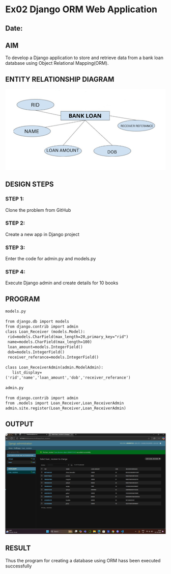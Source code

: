 # Ex02 Django ORM Web Application
## Date: 

## AIM
To develop a Django application to store and retrieve data from a bank loan database using Object Relational Mapping(ORM).

## ENTITY RELATIONSHIP DIAGRAM
![alt text](<Jahan png loan.png>)


## DESIGN STEPS

### STEP 1:
Clone the problem from GitHub

### STEP 2:
Create a new app in Django project

### STEP 3:
Enter the code for admin.py and models.py

### STEP 4:
Execute Django admin and create details for 10 books

## PROGRAM
```
models.py

from django.db import models
from django.contrib import admin
class Loan_Receiver (models.Model):
 rid=models.CharField(max_length=20,primary_key="rid")
 name=models.CharField(max_length=100)
 loan_amount=models.IntegerField()
 dob=models.IntegerField()
 receiver_referance=models.IntegerField()

class Loan_ReceiverAdmin(admin.ModelAdmin):
   list_display=('rid','name','loan_amount','dob','receiver_referance')

admin.py

from django.contrib import admin
from .models import Loan_Receiver,Loan_ReceiverAdmin
admin.site.register(Loan_Receiver,Loan_ReceiverAdmin)

```

## OUTPUT
![alt text](<Screenshot 2024-10-22 164716.png>)

## RESULT
Thus the program for creating a database using ORM hass been executed successfully
